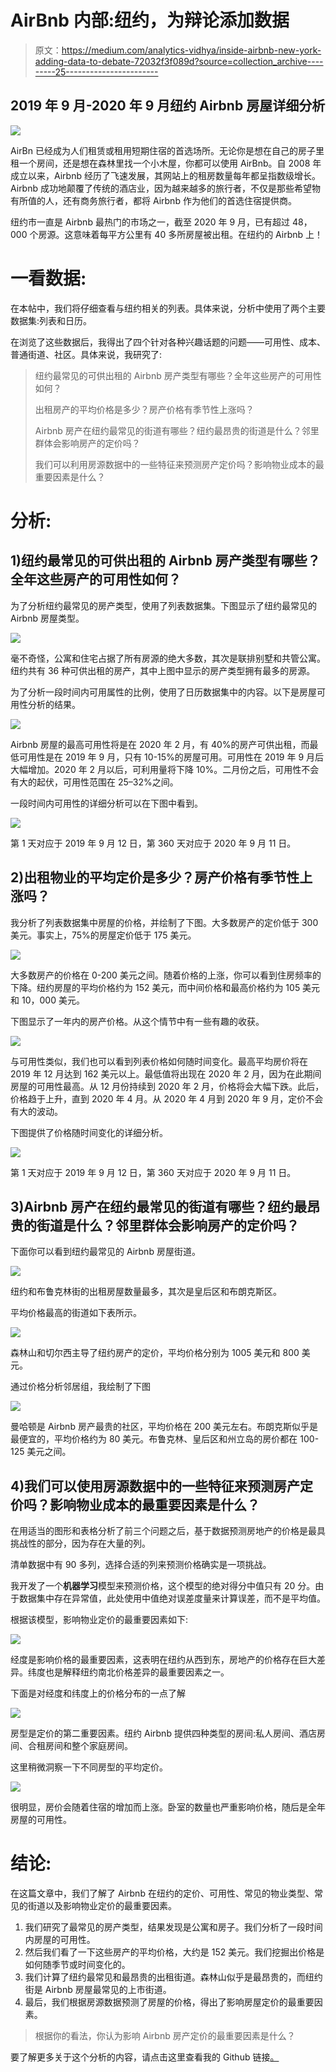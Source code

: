 # AirBnb 内部:纽约，为辩论添加数据

> 原文：<https://medium.com/analytics-vidhya/inside-airbnb-new-york-adding-data-to-debate-72032f3f089d?source=collection_archive---------25----------------------->

## 2019 年 9 月-2020 年 9 月纽约 Airbnb 房屋详细分析

![](img/0397ff617f2f0a8d389552a4914f5e8d.png)

AirBn 已经成为人们租赁或租用短期住宿的首选场所。无论你是想在自己的房子里租一个房间，还是想在森林里找一个小木屋，你都可以使用 AirBnb。自 2008 年成立以来，Airbnb 经历了飞速发展，其网站上的租房数量每年都呈指数级增长。Airbnb 成功地颠覆了传统的酒店业，因为越来越多的旅行者，不仅是那些希望物有所值的人，还有商务旅行者，都将 Airbnb 作为他们的首选住宿提供商。

纽约市一直是 Airbnb 最热门的市场之一，截至 2020 年 9 月，已有超过 48，000 个房源。这意味着每平方公里有 40 多所房屋被出租。在纽约的 Airbnb 上！

# **一看数据:**

在本帖中，我们将仔细查看与纽约相关的列表。具体来说，分析中使用了两个主要数据集:列表和日历。

在浏览了这些数据后，我得出了四个针对各种兴趣话题的问题——可用性、成本、普通街道、社区。具体来说，我研究了:

> 纽约最常见的可供出租的 Airbnb 房产类型有哪些？全年这些房产的可用性如何？
> 
> 出租房产的平均价格是多少？房产价格有季节性上涨吗？
> 
> Airbnb 房产在纽约最常见的街道有哪些？纽约最昂贵的街道是什么？邻里群体会影响房产的定价吗？
> 
> 我们可以利用房源数据中的一些特征来预测房产定价吗？影响物业成本的最重要因素是什么？

# **分析:**

## **1)纽约最常见的可供出租的 Airbnb 房产类型有哪些？全年这些房产的可用性如何？**

为了分析纽约最常见的房产类型，使用了列表数据集。下图显示了纽约最常见的 Airbnb 房屋类型。

![](img/bbb75d24b58f1e3f1c2b9052e490ed60.png)

毫不奇怪，公寓和住宅占据了所有房源的绝大多数，其次是联排别墅和共管公寓。纽约共有 36 种可供出租的房产，其中上图中显示的房产类型拥有最多的房源。

为了分析一段时间内可用属性的比例，使用了日历数据集中的内容。以下是房屋可用性分析的结果。

![](img/444dd27314d5906201fa6b04b339f7e4.png)

Airbnb 房屋的最高可用性将是在 2020 年 2 月，有 40%的房产可供出租，而最低可用性是在 2019 年 9 月，只有 10-15%的房屋可用。可用性在 2019 年 9 月后大幅增加。2020 年 2 月以后，可利用量将下降 10%。二月份之后，可用性不会有大的起伏，可用性范围在 25–32%之间。

一段时间内可用性的详细分析可以在下图中看到。

![](img/197099520c6dba0f86b04e5a9ddc32da.png)

第 1 天对应于 2019 年 9 月 12 日，第 360 天对应于 2020 年 9 月 11 日。

## **2)出租物业的平均定价是多少？房产价格有季节性上涨吗？**

我分析了列表数据集中房屋的价格，并绘制了下图。大多数房产的定价低于 300 美元。事实上，75%的房屋定价低于 175 美元。

![](img/8ad25c3768b175e0cbf84e0034094ed7.png)

大多数房产的价格在 0-200 美元之间。随着价格的上涨，你可以看到住房频率的下降。纽约房屋的平均价格约为 152 美元，而中间价格和最高价格约为 105 美元和 10，000 美元。

下图显示了一年内的房产价格。从这个情节中有一些有趣的收获。

![](img/22255d47095b0538dfc81ba42c38098f.png)

与可用性类似，我们也可以看到列表价格如何随时间变化。最高平均房价将在 2019 年 12 月达到 162 美元以上。最低值将出现在 2020 年 2 月，因为在此期间房屋的可用性最高。从 12 月份持续到 2020 年 2 月，价格将会大幅下跌。此后，价格趋于上升，直到 2020 年 4 月。从 2020 年 4 月到 2020 年 9 月，定价不会有大的波动。

下图提供了价格随时间变化的详细分析。

![](img/98fee875366bfa4da65710f9d3f3e4bf.png)

第 1 天对应于 2019 年 9 月 12 日，第 360 天对应于 2020 年 9 月 11 日。

## **3)Airbnb 房产在纽约最常见的街道有哪些？纽约最昂贵的街道是什么？邻里群体会影响房产的定价吗？**

下面你可以看到纽约最常见的 Airbnb 房屋街道。

![](img/d7d9f3f10a48aa822077abda64107e56.png)

纽约和布鲁克林街的出租房屋数量最多，其次是皇后区和布朗克斯区。

平均价格最高的街道如下表所示。

![](img/8c0eca472fcbef7e1817698677460f43.png)

森林山和切尔西主导了纽约房产的定价，平均价格分别为 1005 美元和 800 美元。

通过价格分析邻居组，我绘制了下图

![](img/ef1c7d378b7d470141a9ef14bb1bfde9.png)

曼哈顿是 Airbnb 房产最贵的社区，平均价格在 200 美元左右。布朗克斯似乎是最便宜的，平均价格约为 80 美元。布鲁克林、皇后区和州立岛的房价都在 100-125 美元之间。

## 4)我们可以使用房源数据中的一些特征来预测房产定价吗？影响物业成本的最重要因素是什么？

在用适当的图形和表格分析了前三个问题之后，基于数据预测房地产的价格是最具挑战性的部分，因为存在大量的列。

清单数据中有 90 多列，选择合适的列来预测价格确实是一项挑战。

我开发了一个**机器学习**模型来预测价格，这个模型的绝对得分中值只有 20 分。由于数据集中存在异常值，此处使用中值绝对误差度量来计算误差，而不是平均值。

根据该模型，影响物业定价的最重要因素如下:

![](img/b229267a3d9d611076e4880d4a46d5da.png)

经度是影响价格的最重要因素，这表明在纽约从西到东，房地产的价格存在巨大差异。纬度也是解释纽约南北价格差异的最重要因素之一。

下面是对经度和纬度上的价格分布的一点了解

![](img/b71e251bfbd120729fdf1968e2ec619d.png)

房型是定价的第二重要因素。纽约 Airbnb 提供四种类型的房间:私人房间、酒店房间、合租房间和整个家庭房间。

这里稍微洞察一下不同房型的平均定价。

![](img/a054bd9f675bab320e24f7d77a91a918.png)

很明显，房价会随着住宿的增加而上涨。卧室的数量也严重影响价格，随后是全年房屋的可用性。

# **结论:**

在这篇文章中，我们了解了 Airbnb 在纽约的定价、可用性、常见的物业类型、常见的街道以及影响物业定价的最重要因素。

1.  我们研究了最常见的房产类型，结果发现是公寓和房子。我们分析了一段时间内房屋的可用性。
2.  然后我们看了一下这些房产的平均价格，大约是 152 美元。我们挖掘出价格是如何随季节或时间变化的。
3.  我们计算了纽约最常见和最昂贵的出租街道。森林山似乎是最昂贵的，而纽约街是 Airbnb 房屋最常见的上市街道。
4.  最后，我们根据房源数据预测了房屋的价格，得出了影响房屋定价的最重要因素。

> 根据你的看法，你认为影响 Airbnb 房产定价的最重要因素是什么？

要了解更多关于这个分析的内容，请点击这里查看我的 Github 链接[。](https://github.com/amitborkar98/AIRBNB-NewYork.git)